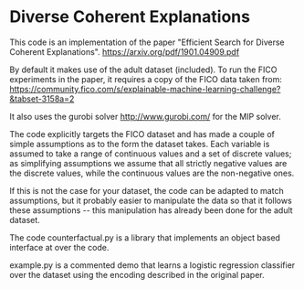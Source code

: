 # Diverse Coherent Explanations

This code is an implementation of the paper "Efficient Search for Diverse
Coherent Explanations". 
https://arxiv.org/pdf/1901.04909.pdf 

By default it makes use of the adult dataset (included). 
To run the FICO experiments in the paper, it requires a copy of the
FICO data taken from:
https://community.fico.com/s/explainable-machine-learning-challenge?&tabset-3158a=2

It also uses the gurobi solver http://www.gurobi.com/ for the MIP solver. 

The code explicitly targets the FICO dataset and has made a couple of simple
assumptions as to the form the dataset takes. Each variable is assumed to take a
range of continuous values and a set of discrete values; as simplifying
assumptions we assume that all strictly negative values are the discrete values,
while the continuous values are the non-negative ones.

If this is not the case for your dataset, the code can be adapted to match
assumptions, but it probably easier to manipulate the data so that it follows
these assumptions -- this manipulation has already been done for the adult 
dataset.

The code counterfactual.py is a library that implements an object based
interface at over the code. 

example.py is a commented demo that learns a logistic
regression classifier over the dataset using the encoding described in the
original paper.




